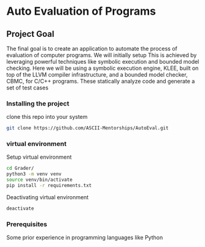 # Auto Evaluation of Programs

## Project Goal
The final goal is to create an application to automate the process of evaluation of computer programs. We will initially setup 
This is achieved by leveraging powerful techniques like symbolic execution and bounded model checking. Here we will be using a symbolic execution engine, KLEE, built on top of the LLVM compiler infrastructure, and a bounded model checker, CBMC, for C/C++ programs. These statically analyze code and generate a set of test cases

### Installing the project
clone this repo into your system
```bash
git clone https://github.com/ASCII-Mentorships/AutoEval.git
```
### virtual environment
Setup virtual environment
```bash
cd Grader/
python3 -m venv venv
source venv/bin/activate
pip install -r requirements.txt
```
Deactivating virtual environment 
```bash
deactivate
```

### Prerequisites
Some prior experience in programming languages like Python

